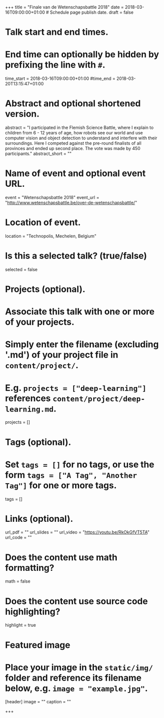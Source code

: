 +++
title = "Finale van de Wetenschapsbattle 2018"
date = 2018-03-16T09:00:00+01:00  # Schedule page publish date.
draft = false

# Talk start and end times.
#   End time can optionally be hidden by prefixing the line with `#`.
time_start = 2018-03-16T09:00:00+01:00
#time_end = 2018-03-20T13:15:47+01:00

# Abstract and optional shortened version.
abstract = "I participated in the Flemish Science Battle, where I explain to children from 6 - 12 years of age, how robots see our world and use computer vision and object detection to understand and interfere with their surroundings. Here I competed against the pre-round finalists of all provinces and ended up second place. The vote was made by 450 participants."
abstract_short = ""

# Name of event and optional event URL.
event = "Wetenschapsbattle 2018"
event_url = "http://www.wetenschapsbattle.be/over-de-wetenschapsbattle/"

# Location of event.
location = "Technopolis, Mechelen, Belgium"

# Is this a selected talk? (true/false)
selected = false

# Projects (optional).
#   Associate this talk with one or more of your projects.
#   Simply enter the filename (excluding '.md') of your project file in `content/project/`.
#   E.g. `projects = ["deep-learning"]` references `content/project/deep-learning.md`.
projects = []

# Tags (optional).
#   Set `tags = []` for no tags, or use the form `tags = ["A Tag", "Another Tag"]` for one or more tags.
tags = []

# Links (optional).
url_pdf = ""
url_slides = ""
url_video = "https://youtu.be/RkOkGfVT5TA"
url_code = ""

# Does the content use math formatting?
math = false

# Does the content use source code highlighting?
highlight = true

# Featured image
# Place your image in the `static/img/` folder and reference its filename below, e.g. `image = "example.jpg"`.
[header]
image = ""
caption = ""

+++
